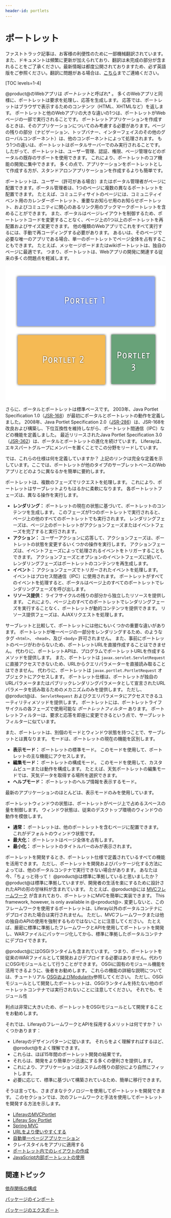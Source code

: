 ```yaml
---
header-id: portlets
---
```


# ポートレット

<p class="alert alert-info"><span class="wysiwyg-color-blue120">ファストトラック記事は、お客様の利便性のために一部機械翻訳されています。また、ドキュメントは頻繁に更新が加えられており、翻訳は未完成の部分が含まれることをご了承ください。最新情報は都度公開されておりますため、必ず英語版をご参照ください。翻訳に問題がある場合は、<a href="mailto:support-content-jp@liferay.com">こちら</a>までご連絡ください。</span></p>

[TOC levels=1-4]

@product@のWebアプリは *ポートレット*と呼ばれ* 。 多くのWebアプリと同様に、ポートレットは要求を処理し、応答を生成します。 応答では、ポートレットはブラウザで表示するためのコンテンツ（HTML、XHTMLなど）を返します。 ポートレットと他のWebアプリの大きな違いの1つは、ポートレットがWebページの一部で実行されることです。 ポートレットアプリケーションを作成するときは、そのアプリケーションについてのみ考慮する必要があります。ページの残りの部分（ナビゲーション、トップバナー、インターフェイスのその他のグローバルコンポーネント）は、他のコンポーネントによって処理されます。 もう1つの違いは、ポートレットはポータルサーバーでのみ実行されることです。 したがって、ポートレットは、ユーザー管理、認証、権限、ページ管理などのポータルの既存のサポートを使用できます。 これにより、ポートレットのコア機能の開発に集中できます。 多くの点で、アプリケーションをポートレットとして作成する方が、スタンドアロンアプリケーションを作成するよりも簡単です。</p>

ポートレットは、ユーザー（許可がある場合）またはポータル管理者がページに配置できます。ポータル管理者は、1つのページに複数の異なるポートレットを配置できます。 たとえば、コミュニティサイトのページには、コミュニティイベント用のカレンダーポートレット、重要なお知らせ用のお知らせポートレット、およびコミュニティに関心のあるリンク用のブックマークポートレットを含めることができます。 また、ポータルはページレイアウトを制御するため、ポートレットコードを変更することなく、ページ上の1つ以上のポートレットを再配置およびサイズ変更できます。 他の種類のWebアプリでこれをすべて実行するには、手動で再コーディングする必要があります。 あるいは、そのページで必要な唯一のアプリである場合、単一のポートレットでページ全体を占有することもできます。 たとえば、メッセージボードまたはwikiポートレットは、独自のページに最適です。 つまり、ポートレットは、Webアプリの開発に関連する従来の多くの問題点を軽減します。

![図1：複数のポートレットを1つのページに配置できます。](../../images/portlet-applications.png)

さらに、ポータルとポートレットは標準ベースです。 2003年、Java Portlet Specification 1.0（[JSR-168](https://jcp.org/en/jsr/detail?id=168)）が最初にポータルとポートレットの動作を定義しました。 2008年、Java Portlet Specification 2.0（[JSR-286](https://jcp.org/en/jsr/detail?id=286)）は、JSR-168を改良および構築し、下位互換性を維持しながら、ポートレット間通信（IPC）などの機能を定義しました。 最近リリースされたJava Portlet Specification 3.0（[JSR-362](https://jcp.org/en/jsr/detail?id=362)）は、ポータルとポートレットの進化を続けています。 Liferayは、エキスパートグループにメンバーを置くことでこの分野をリードしています。

では、これらの仕様は何を定義していますか？ 上記のリンクは完全な定義を示しています。ここでは、ポートレットが他のタイプのサーブレットベースのWebアプリとどのように異なるかを簡単に要約します。

ポートレットは、複数のフェーズでリクエストを処理します。 これにより、ポートレットはサーブレットよりもはるかに柔軟になります。 各ポートレットフェーズは、異なる操作を実行します。

  - **レンダリング：** ポートレットの現在の状態に基づいて、ポートレットのコンテンツを生成します。 このフェーズが1つのポートレットで実行されると、ページ上の他のすべてのポートレットでも実行されます。 レンダリングフェーズは、ページ上のポートレットがアクションフェーズまたはイベントフェーズを完了すると実行されます。
  - **アクション：** ユーザーアクションに応答して、アクションフェーズは、ポートレットの状態を変更するいくつかの操作を実行します。 アクションフェーズは、イベントフェーズによって処理されるイベントをトリガーすることもできます。 アクションフェーズとオプションのイベントフェーズに続いて、レンダリングフェーズはポートレットのコンテンツを再生成します。
  - **イベント：** アクションフェーズでトリガーされたイベントを処理します。 イベントはプロセス間通信（IPC）に使用されます。 ポートレットがすべてのイベントを処理すると、ポータルはページ上のすべてのポートレットでレンダリングフェーズを呼び出します。
  - **リソース提供：** ライフサイクルの残りの部分から独立したリソースを提供します。 これにより、ページ上のすべてのポートレットでレンダリングフェーズを実行することなく、ポートレットが動的コンテンツを提供できます。 リソース提供フェーズは、AJAXリクエストを処理します。

サーブレットと比較して、ポートレットには他にもいくつかの重要な違いがあります。 ポートレットが唯一ページの一部分をレンダリングするため、のようなタグ `<html>`、 `<head>`、及び `<body>` 許可されません。 また、事前にポートレットのページがわからないため、ポートレットURLを直接作成することはできません。 代わりに、ポートレットAPIは、プログラムでポートレットURLを作成するメソッドを提供します。 また、ポートレットは `javax.servlet.ServletRequest`に直接アクセスできないため、URLからクエリパラメーターを直接読み取ることはできません。 代わりに、ポートレットは `javax.portlet.PortletRequest` オブジェクトにアクセスします。 ポートレット仕様は、ポートレットが独自のURLパラメータまたはパブリックレンダリングパラメータとして宣言されたURLパラメータを読み取るためのメカニズムのみを提供します。 ただし、@product@は、 `ServletRequest` およびクエリパラメータにアクセスできるユーティリティメソッドを提供します。 ポートレットには、ポートレットライフサイクルの各フェーズで使用可能な *ポートレットフィルター* あります。 ポートレットフィルターは、要求と応答を即座に変更できるという点で、サーブレットフィルターに似ています。

また、ポートレットは、別個のモードとウィンドウ状態を持つことで、サーブレットとは異なります。 モードは、ポートレットの現在の機能を区別します。

  - **表示モード：** ポートレットの標準モード。 このモードを使用して、ポートレットの主な機能にアクセスします。
  - **編集モード：** ポートレットの構成モード。 このモードを使用して、カスタムビューまたは動作を構成します。 たとえば、天気ポートレットの編集モードでは、天気データを取得する場所を選択できます。
  - **ヘルプモード：** ポートレットのヘルプ情報を表示するモード。

最新のアプリケーションのほとんどは、表示モードのみを使用しています。

ポートレットウィンドウの状態は、ポートレットがページ上で占めるスペースの量を制御します。 ウィンドウ状態は、従来のデスクトップ環境のウィンドウの動作を模倣します。

  - **通常：** ポートレットは、他のポートレットを含むページに配置できます。 これがデフォルトのウィンドウ状態です。
  - **最大化：** ポートレットはページ全体を占有します。
  - **最小化：** ポートレットのタイトルバーのみが表示されます。

ポートレットを開発するとき、ポートレット仕様で定義されているすべての機能を活用できます。 ただし、ポートレットを開発およびパッケージ化する方法によっては、他のポータルコンテナで実行できない場合があります。 あなたは今、「ちょっと待って！ @product@は標準に準拠していると思いましたか？ @product@は標準に準拠していますが、開発者の生活を楽にするために設計されたAPIの形の甘味料が含まれています。 たとえば、@product@には [MVCフレームワーク](/docs/7-1/tutorials/-/knowledge_base/t/liferay-mvc-portlet) が含まれており、ポートレットにMVCを簡単に実装できます。 This framework, however, is only available in @<product@>. 変更しないと、このフレームワークを使用するポートレットは、Liferay以外のポータルコンテナにデプロイされた場合は実行されません。 ただし、MVCフレームワークまたは他の独自のAPIの使用を強制するものではないことに注意してください。 たとえば、厳密に標準に準拠したフレームワークとAPIを使用してポートレットを開発し、WARファイルにパッケージ化してから、標準に準拠したポータルコンテナにデプロイできます。

@product@にはOSGiランタイムも含まれています。 つまり、ポートレットを従来のWARファイルとして開発およびデプロイする必要はありません。代わりにOSGiモジュールとして行うことができます。 OSGiに固有のモジュール機能を活用できるように、後者をお勧めします。 これらの機能の詳細な説明については、チュートリアル [OSGiおよびModularity](/docs/7-1/tutorials/-/knowledge_base/t/osgi-and-modularity-for-liferay-6-developers)参照してください。 ただし、OSGiモジュールとして開発したポートレットは、OSGiランタイムを持たない他のポートレットコンテナでは実行されないことに注意してください。 それでも、モジュール性</a>

利点は非常に大きいため、ポートレットをOSGiモジュールとして開発することをお勧めします。</p> 

それでは、LiferayのフレームワークとAPIを採用するメリットは何ですか？ いくつかあります：

  - Liferayのデザインパターンに従います。 それらをよく理解すればするほど、@product@をよく理解できます。
  - これらは、ほぼ15年間のポートレット開発の結果です。
  - それらは、開発をより簡単かつ迅速にする多くの便利さを提供します。
  - これにより、アプリケーションはシステムの残りの部分により自然にフィットします。
  - 必要に応じて、標準に基づいて構築されているため、簡単に移行できます。

そうは言っても、さまざまなテクノロジーを使用してポートレットを開発できます。 このセクションでは、次のフレームワークと手法を使用してポートレットを開発する方法を示します。

  - [LiferayのMVCPortlet](/docs/7-1/tutorials/-/knowledge_base/t/liferay-mvc-portlet)
  - [Liferay Soy Portlet](/docs/7-1/tutorials/-/knowledge_base/t/liferay-soy-portlet)
  - [Spring MVC](/docs/7-1/tutorials/-/knowledge_base/t/spring-mvc)
  - [URLをより使いやすくする](/docs/7-1/tutorials/-/knowledge_base/t/making-urls-friendlier)
  - [自動単一ページアプリケーション](/docs/7-1/tutorials/-/knowledge_base/t/automatic-single-page-applications)
  - クレイスタイルをアプリに適用する
  - [ポートレット内でのレイアウトの作成](/docs/7-1/tutorials/-/knowledge_base/t/creating-layouts-inside-custom-portlets)
  - [JavaScript内部ポートレットの使用](/docs/7-1/tutorials/-/knowledge_base/t/using-javascript-in-your-portlets)

<!-- TODO: readd JSF link, when available. -Cody.
- [JSF Portlets with Liferay Faces](develop/tutorials/-/knowledge_base/7-1/jsf-portlets-with-liferay-faces)
-->



## 関連トピック

[依存関係の構成](/docs/7-1/tutorials/-/knowledge_base/t/configuring-dependencies)

[パッケージのインポート](/docs/7-1/tutorials/-/knowledge_base/t/importing-packages)

[パッケージのエクスポート](/docs/7-1/tutorials/-/knowledge_base/t/exporting-packages)
